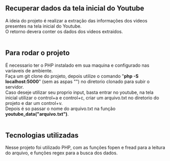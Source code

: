 ## Recuperar dados da tela inicial do Youtube

A ideia do projeto é realizar a extração das informações dos videos presentes na tela inicial do Youtube.<br>
O retorno devera conter os dados dos videos extraidos.
<br><br>

## Para rodar o projeto

É necessario ter o PHP instalado em sua maquina e configurado nas variaveis de ambiente.<br>
Faça um git clone do projeto, depois utilize o comando "<strong>php -S localhost:5000</strong>" (sem as aspas "") no diretorio clonado para subir o servidor.<br>
Caso deseje utilizar seu proprio input, basta entrar no youtube, na tela inicial utilizar o control+a e control+c, criar um arquivo.txt no diretorio do projeto e dar um control+v.<br>
Depois é so passar o nome do arquivo.txt na função <strong>youtube_data("arquivo.txt")</strong>.
<br><br>

## Tecnologias utilizadas

Nesse projeto foi utilizado PHP, com as funções fopen e fread para a leitura do arquivo, e funções regex para a busca dos dados.